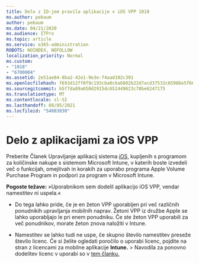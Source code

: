 ```yaml
---
title: Delo z ID-jem pravila aplikacije v iOS VPP 1018
ms.author: pebaum
author: pebaum
ms.date: 04/21/2020
ms.audience: ITPro
ms.topic: article
ms.service: o365-administration
ROBOTS: NOINDEX, NOFOLLOW
localization_priority: Normal
ms.custom:
- "1018"
- "6700004"
ms.assetid: 2e51ae64-8ba2-42e1-9e3e-f4aad102c391
ms.openlocfilehash: f693d12ff0f9c193cba0c6a6802b22d7acd37532c65986e5f6613e18c021f06b
ms.sourcegitcommit: b5f7da89a650d2915dc652449623c78be6247175
ms.translationtype: MT
ms.contentlocale: sl-SI
ms.lasthandoff: 08/05/2021
ms.locfileid: "54083030"
---
```

# <a name="working-with-ios-vpp-applications"></a>Delo z aplikacijami za iOS VPP

Preberite Članek Upravljanje aplikacij sistema [iOS,](https://docs.microsoft.com/intune/vpp-apps-ios) kupljenih s programom za količinske nakupe s sistemom Microsoft Intune, v katerih boste izvedeli več o funkcijah, omejitvah in korakih za uporabo programa Apple Volume Purchase Program in podpori za program v Microsoft Intune.
  
 **Pogoste težave:** »Uporabnikom sem dodelil aplikacijo iOS VPP, vendar namestitev ni uspela.«
  
- Do tega lahko pride, če je en žeton VPP uporabljen pri več različnih ponudnikih upravljanja mobilnih naprav. Žetoni VPP iz družbe Apple se lahko uporabljajo le pri enem ponudniku. Če ste žeton VPP uporabili za več ponudnikov, morate žeton znova naložiti v Intune.

- Namestitev se lahko tudi ne uspe, če skupno število namestitev preseže število licenc. Če si želite ogledati poročilo o uporabi licenc, pojdite na stran z licencami za mobilne aplikacije **Intune.** \>  Navodila za ponovno dodelitev licenc v uporabi so v [tem članku.](https://docs.microsoft.com/intune/vpp-apps-ios#revoking-app-licenses-and-deleting-tokens)
